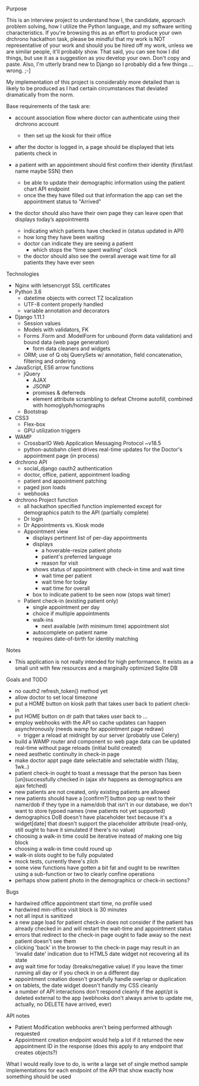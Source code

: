 Purpose

This is an interview project to understand how I, the candidate, approach problem solving, how I utilize the Python language, and my software writing characteristics. If you're browsing this as an effort to produce your own drchrono hackathon task, please be mindful that my work is NOT representative of your work and should you be hired off my work, unless we are similar people, it'll probably show. That said, you can see how I did things, but use it as a suggestion as you develop your own. Don't copy and paste. Also, I'm utterly brand new to Django so I probably did a few things ... wrong. ;-]

My implementation of this project is considerably more detailed than is likely to be produced as I had certain circumstances that deviated dramatically from the norm.

Base requirements of the task are:
* account association flow where doctor can authenticate using their drchrono account
  * then set up the kiosk for their office
* after the doctor is logged in, a page should be displayed that lets patients check in
* a patient with an appointment should first confirm their identity (first/last name maybe SSN) then
  * be able to update their demographic information using the patient chart API endpoint
  * once the they have filled out that information the app can set the appointment status to "Arrived"

* the doctor should also have their own page they can leave open that displays today’s appointments
  * indicating which patients have checked in (status updated in API)
  * how long they have been waiting
  * doctor can indicate they are seeing a patient
    * which stops the “time spent waiting” clock
  * the doctor should also see the overall average wait time for all patients they have ever seen



Technologies

* Nginx with letsencrypt SSL certificates
* Python 3.6
  * datetime objects with correct TZ localization
  * UTF-8 content properly handled
  * variable annotation and decorators
* Django 1.11.1
  * Session values
  * Models with validators, FK
  * Forms .Form and .ModelForm for unbound (form data validation) and bound data (web page generation)
    * form data cleaners and widgets
  * ORM; use of Q obj QuerySets w/ annotation, field concatenation, filtering and ordering
* JavaScript, ES6 arrow functions
  * jQuery
    * AJAX
    * JSONP
    * promises & deferreds
    * element attribute scrambling to defeat Chrome autofill, combined with homoglyph/homographs
  * Bootstrap
* CSS3
  * Flex-box
  * GPU utilization triggers
* WAMP
  * CrossbarIO Web Application Messaging Protocol ~v18.5
  * python-autobahn client drives real-time updates for the Doctor's appointment page (in process)
* drchrono API
  * social_django oauth2 authentication
  * doctor, office, patient, appointment loading
  * patient and appointment patching
  * paged json loads
  * webhooks
* drchrono Project function
  * all hackathon specified function implemented except for demographics patch to the API (partially complete)
  * Dr login
  * Dr Appointments vs. Kiosk mode
  * Appointment view
    * displays pertinent list of per-day appointments
    * displays
      * a hoverable-resize patient photo
      * patient's preferred language
      * reason for visit
    * shows status of appointment with check-in time and wait time
      * wait time per patient
      * wait time for today
      * wait time for overall
    * box to indicate patient to be seen now (stops wait timer)
  * Patient check-in (existing patient only)
    * single appointment per day
    * choice if multiple appointments
    * walk-ins
      * next available (with minimum time) appointment slot
    * autocomplete on patient name
    * requires date-of-birth for identity matching



Notes

* This application is not really intended for high performance. It exists as a small unit with few resources and a marginally optimized Sqlite DB



Goals and TODO

* no oauth2 refresh_token() method yet
* allow doctor to set local timezone
* put a HOME button on kiosk path that takes user back to patient check-in
* put HOME button on dr path that takes user back to ...
* employ webhooks with the API so cache updates can happen asynchronously (needs wamp for appointment page redraw)
  * trigger a reload at midnight by our server (probably use Celery)
* build a WAMP router and component so web page data can be updated real-time without page reloads (initial build created)
* need aesthetic continuity in check-in page
* make doctor appt page date selectable and selectable width (1day, 1wk..)
* patient check-in ought to toast a message that the person has been [un]successfully checked in (ajax xhr happens as demographics are ajax fetched)
* new patients are not created, only existing patients are allowed
* new patients should have a [confirm?] button pop up next to their name/dob if they type in a name/dob that isn't in our database, we don't want to store typoed names (new patients not yet supported)
* demographics DoB doesn't have placeholder text because it's a widget[date] that doesn't support the placeholder attribute (read-only, still ought to have it simulated if there's no value)
* choosing a walk-in time could be iterative instead of making one big block
* choosing a walk-in time could round up
* walk-in slots ought to be fully populated
* mock tests, currently there's zilch
* some view functions have gotten a bit fat and ought to be rewritten using a sub-function or two to clearly confine operations
* perhaps show patient photo in the demographics or check-in sections?


Bugs

* hardwired office appointment start time, no profile used
* hardwired min-office visit block is 30 minutes
* not all input is sanitized
* a new page load for patient check-in does not consider if the patient has already checked in and will restart the wait-time and appointment status
* errors that redirect to the check-in page ought to fade away so the next patient doesn't see them
* clicking 'back' in the browser to the check-in page may result in an 'invalid date' indication due to HTML5 date widget not recovering all its state
* avg wait time for today (breaks/negative value) if you leave the timer running all day or if you check in on a different day
* appointment creation doesn't gracefully handle overlap or duplication
* on tablets, the date widget doesn't handly my CSS cleanly
* a number of API interactions don't respond cleanly if the appt/pt is deleted external to the app (webhooks don't always arrive to update me, actually, no DELETE have arrived, ever)



API notes
* Patient Modification webhooks aren't being performed although requested
* Appointment creation endpoint would help a lot if it returned the new appointment ID in the response (does this apply to any endpoint that creates objects?)


What I would really love to do, is write a large set of single method sample implementations for each endpoint of the API that show exactly how something should be used
